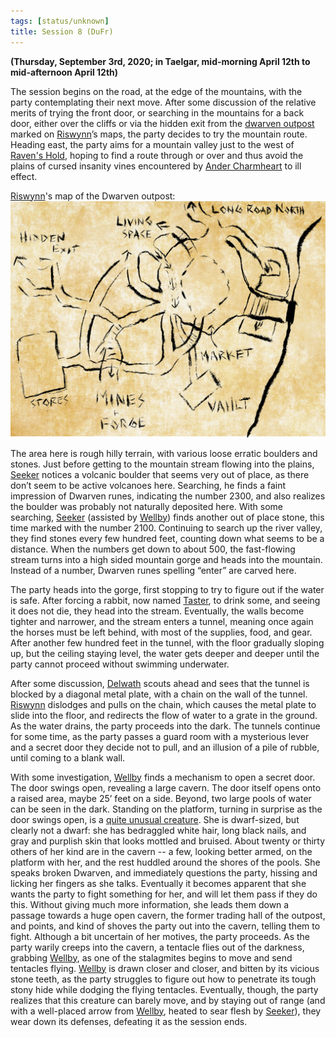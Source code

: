 ```yaml
---
tags: [status/unknown]
title: Session 8 (DuFr)
---
```


**(Thursday, September 3rd, 2020; in Taelgar, mid-morning April 12th to mid-afternoon April 12th)**

The session begins on the road, at the edge of the mountains, with the party contemplating their next move. After some discussion of the relative merits of trying the front door, or searching in the mountains for a back door, either over the cliffs or via the hidden exit from the [dwarven outpost](<../../../gazetteer/greater-dunmar/dunmari-basin/dwarven-outpost-raven-s-hold.md>) marked on [Riswynn](<../../../people/pcs/dunmar-fellowship/riswynn.md>)’s maps, the party decides to try the mountain route. Heading east, the party aims for a mountain valley just to the west of [Raven's Hold](<../../../gazetteer/greater-dunmar/dunmari-basin/raven-s-hold.md>), hoping to find a route through or over and thus avoid the plains of cursed insanity vines encountered by [Ander Charmheart](<../../../people/halflings/ander-charmheart.md>) to ill effect.

[Riswynn](<../../../people/pcs/dunmar-fellowship/riswynn.md>)'s map of the Dwarven outpost:
![Raven Hold Dwarves](../../../assets/raven-hold-dwarves.png)

The area here is rough hilly terrain, with various loose erratic boulders and stones. Just before getting to the mountain stream flowing into the plains, [Seeker](<../../../people/pcs/dunmar-fellowship/seeker.md>) notices a volcanic boulder that seems very out of place, as there don’t seem to be active volcanoes here. Searching, he finds a faint impression of Dwarven runes, indicating the number 2300, and also realizes the boulder was probably not naturally deposited here. With some searching, [Seeker](<../../../people/pcs/dunmar-fellowship/seeker.md>) (assisted by [Wellby](<../../../people/pcs/dunmar-fellowship/wellby.md>)) finds another out of place stone, this time marked with the number 2100. Continuing to search up the river valley, they find stones every few hundred feet, counting down what seems to be a distance. When the numbers get down to about 500, the fast-flowing stream turns into a high sided mountain gorge and heads into the mountain. Instead of a number, Dwarven runes spelling “enter” are carved here.

The party heads into the gorge, first stopping to try to figure out if the water is safe. After forcing a rabbit, now named [Taster](<../../../people/pcs/dunmar-fellowship/companions/taster.md>), to drink some, and seeing it does not die, they head into the stream. Eventually, the walls become tighter and narrower, and the stream enters a tunnel, meaning once again the horses must be left behind, with most of the supplies, food, and gear. After another few hundred feet in the tunnel, with the floor gradually sloping up, but the ceiling staying level, the water gets deeper and deeper until the party cannot proceed without swimming underwater.

After some discussion, [Delwath](<../../../people/pcs/dunmar-fellowship/delwath.md>) scouts ahead and sees that the tunnel is blocked by a diagonal metal plate, with a chain on the wall of the tunnel. [Riswynn](<../../../people/pcs/dunmar-fellowship/riswynn.md>) dislodges and pulls on the chain, which causes the metal plate to slide into the floor, and redirects the flow of water to a grate in the ground. As the water drains, the party proceeds into the dark. The tunnels continue for some time, as the party passes a guard room with a mysterious lever and a secret door they decide not to pull, and an illusion of a pile of rubble, until coming to a blank wall.

With some investigation, [Wellby](<../../../people/pcs/dunmar-fellowship/wellby.md>) finds a mechanism to open a secret door. The door swings open, revealing a large cavern. The door itself opens onto a raised area, maybe 25’ feet on a side. Beyond, two large pools of water can be seen in the dark. Standing on the platform, turning in surprise as the door swings open, is a [quite unusual creature](<../../../people/other-nonhumans/inakara.md>). She is dwarf-sized, but clearly not a dwarf: she has bedraggled white hair, long black nails, and gray and purplish skin that looks mottled and bruised. About twenty or thirty others of her kind are in the cavern -- a few, looking better armed, on the platform with her, and the rest huddled around the shores of the pools. She speaks broken Dwarven, and immediately questions the party, hissing and licking her fingers as she talks. Eventually it becomes apparent that she wants the party to fight something for her, and will let them pass if they do this. Without giving much more information, she leads them down a passage towards a huge open cavern, the former trading hall of the outpost, and points, and kind of shoves the party out into the cavern, telling them to fight. Although a bit uncertain of her motives, the party proceeds. As the party warily creeps into the cavern, a tentacle flies out of the darkness, grabbing [Wellby](<../../../people/pcs/dunmar-fellowship/wellby.md>), as one of the stalagmites begins to move and send tentacles flying. [Wellby](<../../../people/pcs/dunmar-fellowship/wellby.md>) is drawn closer and closer, and bitten by its vicious stone teeth, as the party struggles to figure out how to penetrate its tough stony hide while dodging the flying tentacles. Eventually, though, the party realizes that this creature can barely move, and by staying out of range (and with a well-placed arrow from [Wellby](<../../../people/pcs/dunmar-fellowship/wellby.md>), heated to sear flesh by [Seeker](<../../../people/pcs/dunmar-fellowship/seeker.md>)), they wear down its defenses, defeating it as the session ends. 

